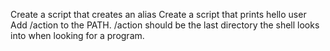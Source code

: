 Create a script that creates an alias
Create a script that prints hello user
Add /action to the PATH. /action should be the last directory the shell looks into when looking for a program.
